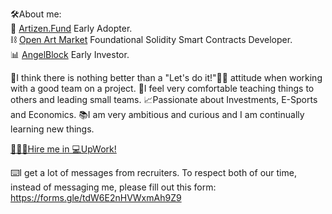 🛠About me:                                                                                                                                                             
🔭 [Artizen.Fund](https://www.artizen.fund) Early Adopter.                                                                                                             
⛓ [Open Art Market](https://openartmarket.com) Foundational Solidity Smart Contracts Developer.                                                                             
📊 [AngelBlock](https://www.angelblock.io) Early Investor.                                                                                                             

🎈I think there is nothing better than a "Let's do it!"🙌🏼 attitude when working with a good team on a project.
📔I feel very comfortable teaching things to others and leading small teams.
📈Passionate about Investments, E-Sports and Economics.
📚I am very ambitious and curious and I am continually learning new things.

[👨🏻‍💻Hire me in 💻UpWork!](https://www.upwork.com/freelancers/~01016dcdaa54e14741?s=1044578476142100518)                                                                                                  

⌨️I get a lot of messages from recruiters. To respect both of our time, instead of messaging me, please fill out this form:
https://forms.gle/tdW6E2nHVWxmAh9Z9
